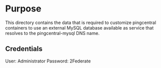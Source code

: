 # Purpose
This directory contains the data that is required to customize pingcentral containers to use an external MySQL database available as service that resolves to the pingcentral-mysql DNS name.

## Credentials
User: Administrator
Password: 2Federate